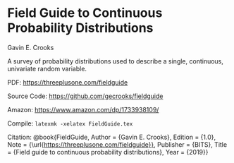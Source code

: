 # Field Guide to Continuous Probability Distributions

Gavin E. Crooks

A survey of probability distributions used to describe a single, continuous, univariate random variable.

PDF:
	https://threeplusone.com/fieldguide

Source Code:
	https://github.com/gecrooks/fieldguide

Amazon:
	https://www.amazon.com/dp/1733938109/

Compile: `latexmk -xelatex FieldGuide.tex`

Citation:
	@book{FieldGuide,
		Author = {Gavin E. Crooks},
		Edition = {1.0},
		Note = {\url{https://threeplusone.com/fieldguide}},
		Publisher = {BITS},
		Title = {Field guide to continuous probability distributions},
		Year = {2019}}
